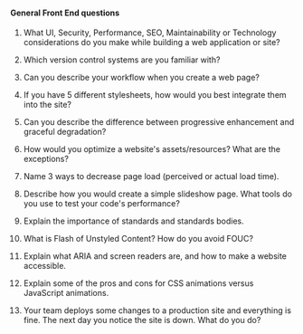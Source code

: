 #### General Front End questions


1. What UI, Security, Performance, SEO, Maintainability or Technology considerations do you make while building a web application or site?

1. Which version control systems are you familiar with?

1. Can you describe your workflow when you create a web page?

1. If you have 5 different stylesheets, how would you best integrate them into the site?

1. Can you describe the difference between progressive enhancement and graceful degradation?

1. How would you optimize a website's assets/resources?
What are the exceptions?

1. Name 3 ways to decrease page load (perceived or actual load time).

1. Describe how you would create a simple slideshow page.
What tools do you use to test your code's performance?

1. Explain the importance of standards and standards bodies.

1. What is Flash of Unstyled Content? How do you avoid FOUC?

1. Explain what ARIA and screen readers are, and how to make a website accessible.

1. Explain some of the pros and cons for CSS animations versus JavaScript animations.

1. Your team deploys some changes to a production site and everything is fine.  The next day you notice the site is down.  What do you do?
